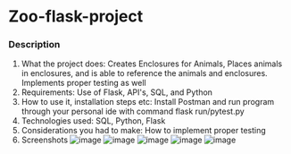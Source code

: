 # Zoo-flask-project
### Description
1. What the project does: Creates Enclosures for Animals, Places animals in enclosures, and is able to reference the animals and enclosures. Implements proper testing as well
2. Requirements: Use of Flask, API's, SQL, and Python
3. How to use it, installation steps etc: Install Postman and run program through your personal ide with command flask run/pytest.py
4. Technologies used: SQL, Python, Flask
5. Considerations you had to make: How to implement proper testing
6. Screenshots
  ![image](https://user-images.githubusercontent.com/25696415/214395122-a72fd3fc-5abb-48b8-b8de-dfd4146b5146.png)
  ![image](https://user-images.githubusercontent.com/25696415/214395145-82dbe609-51cd-47f9-8763-1ee0f6342ae1.png)
  ![image](https://user-images.githubusercontent.com/25696415/214395178-143dc558-8e10-4585-a073-a930d7a7af63.png)
  ![image](https://user-images.githubusercontent.com/25696415/214395195-1d2df3e2-81ba-467d-9396-5a8b8cf6fb3f.png)
  ![image](https://user-images.githubusercontent.com/25696415/214395206-ea600ed8-c535-4037-b0d5-0623fdd3bc3c.png)

